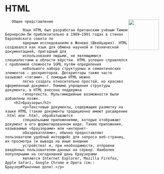 
 <h1>HTML</h1>
  
<img src="https://user-images.githubusercontent.com/43417474/51785239-3d4bae80-216e-11e9-83bf-7b1bc0e3d153.jpg" height="100" align="right">

       Общее представление
        
            Язык HTML был разработан британским учёным Тимом Бернерсом-Ли приблизительно в 1989—1991 годах в стенах Европейского совета по 
            ядерным исследованиям в Женеве (Швейцария). HTML создавался как язык для обмена научной и технической документацией, пригодный для 
            использования людьми, не являющимися специалистами в области вёрстки. HTML успешно справлялся с проблемой сложности SGML путём определения 
            небольшого набора структурных и семантических элементов — дескрипторов. Дескрипторы также часто называют «тегами». С помощью HTML можно 
            легко создать относительно простой, но красиво оформленный документ. Помимо упрощения структуры документа, в HTML внесена поддержка 
            гипертекста. Мультимедийные возможности были добавлены позже.
        <h2>Браузеры</h2>
            <p>Текстовые документы, содержащие разметку на языке HTML (такие документы традиционно имеют расширение .html или .htm), обрабатываются 
            специальными приложениями, которые отображают документ в его форматированном виде. Такие приложения, называемые «браузерами» или «интернет-
            обозревателями», обычно предоставляют пользователю удобный интерфейс для запроса веб-страниц, их просмотра (и вывода на иные внешние 
            устройства) и, при необходимости, отправки введённых пользователем данных на сервер. Наиболее популярными на сегодняшний день браузерами 
            являются Internet Explorer, Mozilla Firefox, Apple Safari, Google Chrome и Opera (см.: Браузер#Рыночные доли).</p>

